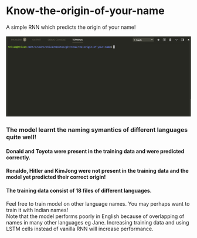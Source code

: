 # Know-the-origin-of-your-name
A simple RNN which predicts the origin of your name!</br></br>
![Some Predictions by the model](know_origin_of_your_name.gif)
### The model learnt the naming symantics of different languages quite well!
#### Donald and Toyota were present in the training data and were predicted correctly.
#### Ronaldo, Hitler and KimJong were not present in the training data and the model yet predicted their correct origin!
#### The training data consist of 18 files of different languages.
Feel free to train model on other language names. You may perhaps want to train it with Indian names!</br>
Note that the model performs poorly in English because of overlapping of names in many other languages eg Jane.
Increasing training data and using LSTM cells instead of vanilla RNN will increase performance.
